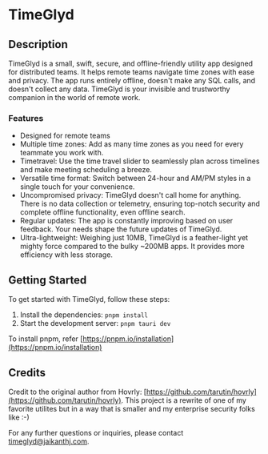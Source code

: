 # TimeGlyd

## Description

TimeGlyd is a small, swift, secure, and offline-friendly utility app designed for distributed teams. It helps remote teams navigate time zones with ease and privacy. The app runs entirely offline, doesn't make any SQL calls, and doesn't collect any data. TimeGlyd is your invisible and trustworthy companion in the world of remote work.

### Features

- Designed for remote teams
- Multiple time zones: Add as many time zones as you need for every teammate you work with.
- Timetravel: Use the time travel slider to seamlessly plan across timelines and make meeting scheduling a breeze.
- Versatile time format: Switch between 24-hour and AM/PM styles in a single touch for your convenience.
- Uncompromised privacy: TimeGlyd doesn't call home for anything. There is no data collection or telemetry, ensuring top-notch security and complete offline functionality, even offline search.
- Regular updates: The app is constantly improving based on user feedback. Your needs shape the future updates of TimeGlyd.
- Ultra-lightweight: Weighing just 10MB, TimeGlyd is a feather-light yet mighty force compared to the bulky ~200MB apps. It provides more efficiency with less storage.

## Getting Started

To get started with TimeGlyd, follow these steps:

1. Install the dependencies: `pnpm install`
2. Start the development server: `pnpm tauri dev`

To install pnpm, refer [https://pnpm.io/installation](https://pnpm.io/installation)

## Credits

Credit to the original author from Hovrly: [https://github.com/tarutin/hovrly](https://github.com/tarutin/hovrly). This project is a  rewrite of one of my favorite utilites but in a way that is smaller and my enterprise security folks like :-)  

For any further questions or inquiries, please contact timeglyd@jaikanthj.com.